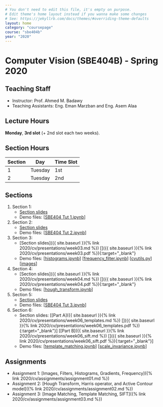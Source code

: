 ```yaml
---
# You don't need to edit this file, it's empty on purpose.
# Edit theme's home layout instead if you wanna make some changes
# See: https://jekyllrb.com/docs/themes/#overriding-theme-defaults
layout: home
category: "coursepage"
course: "sbe404b"
year: "2020"
---
```


# Computer Vision \(SBE404B\) - Spring 2020

## Teaching Staff

* Instructor: Prof. Ahmed M. Badawy
* Teaching Assistants: Eng. Eman Marzban and Eng. Asem Alaa

## Lecture Hours

**Monday**, **3rd slot** (+ 2nd slot each two weeks).

## Section Hours

| Section | Day | Time Slot |
|---------|-----|-----------|
|   1     | Tuesday | 1st |
|   2     | Tuesday | 2nd |

## Sections

1. Section 1:
    * [Section slides](/2020/cv/presentations/week01.pdf)
    * Demo files: \[[SBE404 Tut 1.ipynb](https://github.com/emanmarzban/Computer-Vision-2020/blob/master/SBE404%20Tut%201.ipynb)\]
2. Section 2:
    * [Section slides](/2020/cv/presentations/week02.pdf)
    * Demo files: \[[SBE404 Tut 2.ipynb](https://github.com/emanmarzban/Computer-Vision-2020/blob/master/SBE404%20Tut%202.ipynb)\]
3. Section 3:
    * [Section slides]({{ site.baseurl }}{% link 2020/cv/presentations/week03.md %}) [<i class="far fa-file-pdf"></i>]({{ site.baseurl }}{% link 2020/cv/presentations/week03.pdf %}){:target="_blank"}
    * Demo files: \[[histograms.ipynb](https://github.com/sbme-tutorials/sbme-tutorials.github.io/blob/master/2020/cv/notebooks/histograms.ipynb)\] \[[frequency_filter.ipynb](https://github.com/sbme-tutorials/sbme-tutorials.github.io/blob/master/2020/cv/notebooks/frequency_filter.ipynb)\] \[[cvutils.py](https://raw.githubusercontent.com/sbme-tutorials/sbme-tutorials.github.io/master/2020/cv/notebooks/cvutils.py)\] \[[images](https://github.com/sbme-tutorials/sbme-tutorials.github.io/tree/master/2020/cv/notebooks/images)\]
3. Section 4:
    * [Section slides]({{ site.baseurl }}{% link 2020/cv/presentations/week04.md %}) [<i class="far fa-file-pdf"></i>]({{ site.baseurl }}{% link 2020/cv/presentations/week04.pdf %}){:target="_blank"}
    * Demo files: \[[hough_transform.ipynb](https://github.com/sbme-tutorials/sbme-tutorials.github.io/blob/master/2020/cv/notebooks/hough_transform.ipynb)\]
3. Section 5:
    * [Section slides](/2020/cv/presentations/week05.pdf)
    * Demo files: \[[SBE404 Tut 3.ipynb](https://github.com/emanmarzban/Computer-Vision-2020/blob/master/SBE404%20Tut%203.ipynb)\]
3. Section 6:
    * Section slides: \[[Part A]({{ site.baseurl }}{% link 2020/cv/presentations/week06_templates.md %}) [<i class="far fa-file-pdf"></i>]({{ site.baseurl }}{% link 2020/cv/presentations/week06_templates.pdf %}){:target="_blank"}\] \[[Part B]({{ site.baseurl }}{% link 2020/cv/presentations/week06_sift.md %}) [<i class="far fa-file-pdf"></i>]({{ site.baseurl }}{% link 2020/cv/presentations/week06_sift.pdf %}){:target="_blank"}\]
    * Demo files: \[[template_matching.ipynb](https://github.com/sbme-tutorials/sbme-tutorials.github.io/blob/master/2020/cv/notebooks/template_matching.ipynb)\] \[[scale_invariance.ipynb](https://github.com/sbme-tutorials/sbme-tutorials.github.io/blob/master/2020/cv/notebooks/scale_invariance.ipynb)\]


## Assignments

* Assignment 1: [Images, Filters, Histograms, Gradients, Frequency]({% link 2020/cv/assignments/assignment01.md %})
* Assignment 2: [Hough Transform, Harris operator, and Active Contour model]({% link 2020/cv/assignments/assignment02.md %})
* Assignment 3: [Image Matching, Template Matching, SIFT]({% link 2020/cv/assignments/assignment03.md %})